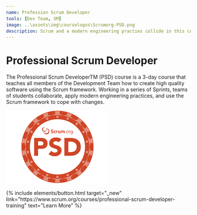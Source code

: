 ```yaml
---
name: Profession Scrum Developer
tools: [Dev Team, SM]
image: ..\assets\img\courselogos\Scrumorg-PSD.png
description: Scrum and a modern engineering practies collide in this course, teaching Development teams to use Scrum effectively.
---
```


# Professional Scrum Developer

The Professional Scrum DeveloperTM (PSD) course is a 3-day course that teaches all members of the Development Team how to create high quality software using the Scrum framework. Working in a series of Sprints, teams of students collaborate, apply modern engineering practices, and use the Scrum framework to cope with changes.

![preview](..\assets\img\courselogos\Scrumorg-PSD.png)

<p class="text-center">
{% include elements/button.html target="_new" link="https://www.scrum.org/courses/professional-scrum-developer-training" text="Learn More" %}
</p>